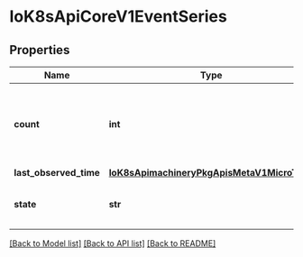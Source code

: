 # IoK8sApiCoreV1EventSeries

## Properties
Name | Type | Description | Notes
------------ | ------------- | ------------- | -------------
**count** | **int** | Number of occurrences in this series up to the last heartbeat time | [optional] 
**last_observed_time** | [**IoK8sApimachineryPkgApisMetaV1MicroTime**](IoK8sApimachineryPkgApisMetaV1MicroTime.md) |  | [optional] 
**state** | **str** | State of this Series: Ongoing or Finished | [optional] 

[[Back to Model list]](../README.md#documentation-for-models) [[Back to API list]](../README.md#documentation-for-api-endpoints) [[Back to README]](../README.md)

